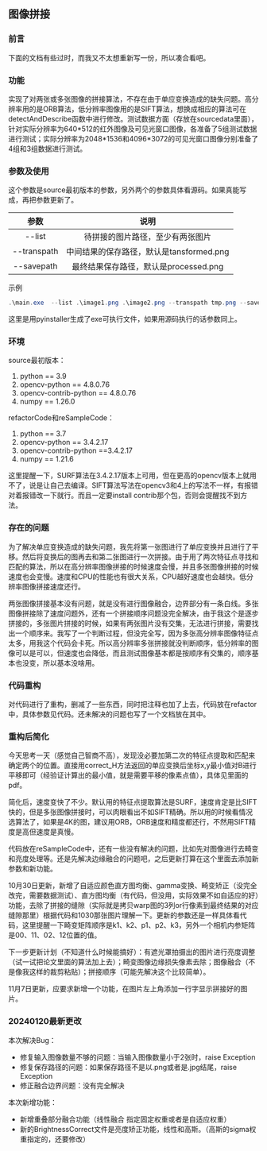 ## 图像拼接

### 前言
下面的文档有些过时，而我又不太想重新写一份，所以凑合看吧。

### 功能

实现了对两张或多张图像的拼接算法，不存在由于单应变换造成的缺失问题。高分辨率用的是ORB算法，低分辨率图像用的是SIFT算法，想换成相应的算法可在detectAndDescribe函数中进行修改。测试数据方面（存放在sourcedata里面），针对实际分辨率为640\*512的红外图像及可见光窗口图像，各准备了5组测试数据进行测试；实际分辨率为2048\*1536和4096\*3072的可见光窗口图像分别准备了4组和3组数据进行测试。

### 参数及使用

这个参数是source最初版本的参数，另外两个的参数具体看源码。如果真能写成，再把参数更新了。

| 参数          | 说明                          |
|:-----------:|:---------------------------:|
| --list      | 待拼接的图片路径，至少有两张图片            |
| --transpath | 中间结果的保存路径，默认是tansformed.png |
| --savepath  | 最终结果保存路径，默认是processed.png   |

示例

```powershell
.\main.exe  --list .\image1.png .\image2.png --transpath tmp.png --savepath result.png
```

这里是用pyinstaller生成了exe可执行文件，如果用源码执行的话参数同上。

### 环境

source最初版本：

1. python == 3.9
2. opencv-python == 4.8.0.76
3. opencv-contrib-python == 4.8.0.76
4. numpy == 1.26.0

refactorCode和reSampleCode：

1. python == 3.7
2. opencv-python == 3.4.2.17
3. opencv-contrib-python ==3.4.2.17
4. numpy == 1.21.6

这里提醒一下，SURF算法在3.4.2.17版本上可用，但在更高的opencv版本上就用不了，说是让自己去编译。SIFT算法写法在opencv3和4上的写法不一样，有报错对着报错改一下就行。而且一定要install contrib那个包，否则会提醒找不到方法。

### 存在的问题

为了解决单应变换造成的缺失问题，我先将第一张图进行了单应变换并且进行了平移。然后将变换后的图再去和第二张图进行一次拼接。由于用了两次特征点寻找和匹配的算法，所以在高分辨率图像拼接的时候速度会慢，并且多张图像拼接的时候速度也会变慢。速度和CPU的性能也有很大关系，CPU越好速度也会越快。低分辨率图像拼接速度还行。

两张图像拼接基本没有问题，就是没有进行图像融合，边界部分有一条白线。多张图像拼接除了速度问题外，还有一个拼接顺序问题没完全解决，由于我这个是逐步拼接的，多张图片拼接的时候，如果有两张图片没有交集，无法进行拼接，需要找出一个顺序来。我写了一个判断过程，但没完全写，因为多张高分辨率图像特征点太多，用我这个代码会卡死。所以高分辨率多张拼接就没判断顺序，低分辨率的图像可以是可以，但速度也会降低，而且测试图像基本都是按顺序有交集的，顺序基本也没变，所以基本没啥用。

### 代码重构

对代码进行了重构，删减了一些东西，同时把注释也加了上去，代码放在refactor中，具体参数见代码。还未解决的问题也写了一个文档放在其中。

### 重构后简化

今天思考一天（感觉自己智商不高），发现没必要加第二次的特征点提取和匹配来确定两个的位置。直接用correct\_H方法返回的单应变换后坐标x,y最小值对B进行平移即可（经验证计算出的最小值，就是需要平移的像素点值），具体见里面的pdf。

简化后，速度变快了不少。默认用的特征点提取算法是SURF，速度肯定是比SIFT快的，但是多张图像拼接时，可以肉眼看出不如SIFT精确。所以用的时候看情况选算法了，如果是4K的图，建议用ORB，ORB速度和精度都还行，不然用SIFT精度是高但速度是真慢。

代码放在reSampleCode中，还有一些没有解决的问题，比如先对图像进行去畸变和亮度处理等。还是先解决边缘融合的问题吧，之后更新打算在这个里面去添加新参数和新功能。

10月30日更新，新增了自适应颜色直方图均衡、gamma变换、畸变矫正（没完全改完，需要数据测试）、直方图均衡（有代码，但没用，实际效果不如自适应的好）功能，去除了拼接的缝隙（实际就是拷贝warp图的3列or行像素到最终结果的对应缝隙那里）根据代码和1030那张图片理解一下。更新的参数还是一样具体看代码，这里提醒一下畸变矩阵顺序是k1、k2、p1、p2、k3，另外一个相机内参矩阵是00、11、02、12位置的值。

下一步更新计划（不知道什么时候能搞好）：有遮光罩拍摄出的图片进行亮度调整（试一试把论文里面的算法加上去）；畸变图像边缘损失像素去除；图像融合（不是像我这样的裁剪粘贴）；拼接顺序（可能先解决这个比较简单）。

11月7日更新，应要求新增一个功能，在图片左上角添加一行字显示拼接好的图片。

### 20240120最新更改

本次解决Bug：

- 修复输入图像数量不够的问题：当输入图像数量小于2张时，raise Exception
- 修复保存路径的问题：如果保存路径不是以.png或者是.jpg结尾，raise Exception
- 修正融合边界问题：没有完全解决

本次新增功能：

- 新增重叠部分融合功能（线性融合 指定固定权重或者是自适应权重）
- 新的BrightnessCorrect文件是亮度矫正功能，线性和高斯。（高斯的sigma权重指定的，还要修改）

